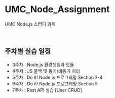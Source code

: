 # UMC_Node_Assignment
UMC Node.js 스터디 과제

<br/>

## 주차별 실습 일정
- 3주차 : Node.js 환경셋팅과 모듈
- 4주차 : JS 콜백 및 동기/비동기 처리
- 5주차 : Do it! Node.js 프로그래밍 Section 2-4
- 6주차 : Do it! Node.js 프로그래밍 Section 5
- 7주차 : Rest API 실습 [User CRUD]
